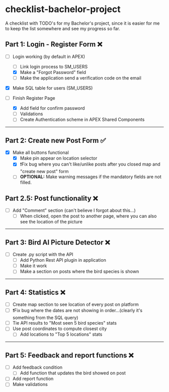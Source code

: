 # checklist-bachelor-project
A checklist with TODO's for my Bachelor's project, since it is easier for me to keep the list somewhere and see my progress so far.


## Part 1: Login - Register Form ❌

- [ ] Login working (by default in APEX)
  - [ ] Link login process to SM_USERS
  - [x] Make a "Forgot Password" field
  - [ ] Make the application send a verification code on the email
    
- [x] Make SQL table for users (SM_USERS)

- [ ] Finish Register Page
  - [x] Add field for confirm password
  - [ ] Validations
  - [ ] Create Authentication scheme in APEX Shared Components
      
 ---    

## Part 2: Create new Post Form ✅
- [x] Make all buttons functional
  - [x] Make pin appear on location selector
  - [x] ❗️Fix bug where you can't like/unlike posts after you closed map and "create new post" form
  - [ ] **OPTIONAL:** Make warning messages if the mandatory fields are not filled.

## Part 2.5: Post functionality ❌
- [ ] Add "Comment" section (can't believe I forgot about this...)
  - [ ] When clicked, open the post to another page, where you can also see the location of the picture

---

## Part 3: Bird AI Picture Detector ❌
- [ ] Create .py script with the API
  - [ ] Add Python Rest API plugin in application
  - [ ] Make it work
  - [ ] Make a section on posts where the bird species is shown

---

## Part 4: Statistics ❌
- [ ] Create map section to see location of every post on platform
- [ ] ❗️Fix bug where the dates are not showing in order...(clearly it's something from the SQL query) 
- [ ] Tie API results to "Most seen 5 bird species" stats
- [ ] Use post coordinates to compute closest city
  - [ ] Add locations to "Top 5 locations" stats
 
---

## Part 5: Feedback and report functions ❌
- [ ] Add feedback condition
  - [ ] Add function that updates the bird showed on post
- [ ] Add report function
- [ ] Make validations
